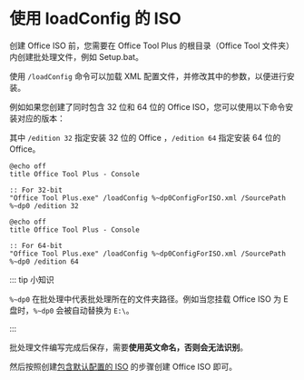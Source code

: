 # 使用 loadConfig 的 ISO

创建 Office ISO 前，您需要在 Office Tool Plus 的根目录（Office Tool 文件夹）内创建批处理文件，例如 Setup.bat。

使用 `/loadConfig` 命令可以加载 XML 配置文件，并修改其中的参数，以便进行安装。

例如如果您创建了同时包含 32 位和 64 位的 Office ISO，您可以使用以下命令安装对应的版本：

其中 `/edition 32` 指定安装 32 位的 Office ，`/edition 64` 指定安装 64 位的 Office。

``` batch
@echo off
title Office Tool Plus - Console

:: For 32-bit
"Office Tool Plus.exe" /loadConfig %~dp0ConfigForISO.xml /SourcePath %~dp0 /edition 32
```

``` batch
@echo off
title Office Tool Plus - Console

:: For 64-bit
"Office Tool Plus.exe" /loadConfig %~dp0ConfigForISO.xml /SourcePath %~dp0 /edition 64
```

::: tip 小知识

`%~dp0` 在批处理中代表批处理所在的文件夹路径。例如当您挂载 Office ISO 为 E 盘时，`%~dp0` 会被自动替换为 `E:\`。

:::

批处理文件编写完成后保存，需要**使用英文命名，否则会无法识别**。

然后按照创建[包含默认配置的 ISO](default-config.md) 的步骤创建 Office ISO 即可。
